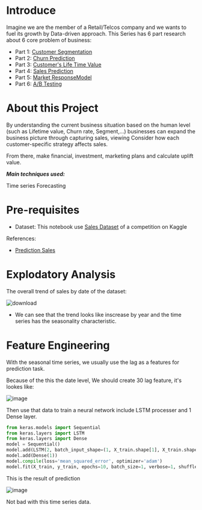 # Introduce
Imagine we are the member of a Retail/Telcos company and we wants to fuel its growth by Data-driven approach. This Series has 6 part research about 6 core problem of business:
- Part 1: [Customer Segmentation](https://github.com/ToanToan110/CustomerSegmentation)
- Part 2: [Churn Prediction](https://github.com/ToanToan110/ChurnPrediction)
- Part 3: [Customer's Life Time Value](https://github.com/ToanToan110/CustomerLifeTimeValue)
- Part 4: [Sales Prediction](https://github.com/ToanToan110/SalesPrediction)
- Part 5: [Market ResponseModel](https://github.com/ToanToan110/MarketResponseModel)
- Part 6: [A/B Testing](https://github.com/ToanToan110/A-B-Testing)

# About this Project
By understanding the current business situation based on the human level (such as Lifetime value, Churn rate, Segment,...) businesses can expand the business picture through capturing sales, viewing Consider how each customer-specific strategy affects sales.

From there, make financial, investment, marketing plans and calculate uplift value.

***Main techniques used:***

Time series Forecasting

# Pre-requisites
- Dataset: This notebook use [Sales Dataset](https://www.kaggle.com/c/demand-forecasting-kernels-only/data) of a competition on Kaggle

References:

- [Prediction Sales](https://towardsdatascience.com/predicting-sales-611cb5a252de)

# Explodatory Analysis 
The overall trend of sales by date of the dataset:

![download](https://github.com/ToanToan110/SalesPrediction/assets/64849001/5a2bd335-b12e-4443-84f7-e7601c1e64b8)

- We can see that the trend looks like inscrease by year and the time series has the seasonality characteristic.
# Feature Engineering
With the seasonal time series, we usually use the lag as a features for prediction task.
  
Because of the this the date level, We should create 30 lag feature, it's lookes like:

![image](https://github.com/ToanToan110/SalesPrediction/assets/64849001/084a8442-45ae-49e9-9b42-e52c654b05a5)

Then use that data to train a neural network include LSTM processer and 1 Dense layer.

```python
from keras.models import Sequential
from keras.layers import LSTM
from keras.layers import Dense
model = Sequential()
model.add(LSTM(2, batch_input_shape=(1, X_train.shape[1], X_train.shape[2]), stateful=True))
model.add(Dense(1))
model.compile(loss='mean_squared_error', optimizer='adam')
model.fit(X_train, y_train, epochs=10, batch_size=1, verbose=1, shuffle=False)
```

This is the result of prediction

![image](https://github.com/ToanToan110/SalesPrediction/assets/64849001/ddf237f5-ce2c-41a6-a514-5800e9c80a43)

Not bad with this time series data.
